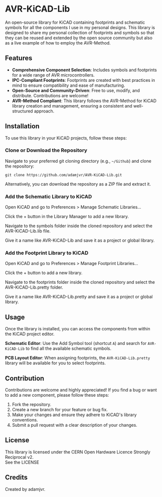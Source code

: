 # AVR-KiCAD-Lib

An open-source library for KiCAD containing footprints and schematic symbols for all the components I use in my personal designs. This library is designed to share my personal collection of footprints and symbols so that they can be reused and extended by the open source community but also as a live example of how to employ the AVR-Method. 

## Features

- **Comprehensive Component Selection**: Includes symbols and footprints for a wide range of AVR microcontrollers.
- **IPC-Compliant Footprints**: Footprints are created with best practices in mind to ensure compatibility and ease of manufacturing.
- **Open-Source and Community-Driven**: Free to use, modify, and distribute. Contributions are welcome!
- **AVR-Method Compliant**: This library follows the AVR-Method for KiCAD library creation and management, ensuring a consistent and well-structured approach.

## Installation

To use this library in your KiCAD projects, follow these steps:

### Clone or Download the Repository
Navigate to your preferred git cloning directory (e.g., `~/Github`) and clone the repository:

    git clone https://github.com/adamjvr/AVR-KiCAD-Lib.git

Alternatively, you can download the repository as a ZIP file and extract it.

### Add the Schematic Library to KiCAD

Open KiCAD and go to Preferences > Manage Schematic Libraries...

Click the + button in the Library Manager to add a new library.

Navigate to the symbols folder inside the cloned repository and select the AVR-KiCAD-Lib.lib file.

Give it a name like AVR-KiCAD-Lib and save it as a project or global library.

### Add the Footprint Library to KiCAD

Open KiCAD and go to Preferences > Manage Footprint Libraries...

Click the + button to add a new library.

Navigate to the footprints folder inside the cloned repository and select the AVR-KiCAD-Lib.pretty folder.

Give it a name like AVR-KiCAD-Lib.pretty and save it as a project or global library.

## Usage

Once the library is installed, you can access the components from within the KiCAD project editor.

**Schematic Editor**: Use the Add Symbol tool (shortcut `A`) and search for `AVR-KiCAD-Lib` to find all the available schematic symbols.

**PCB Layout Editor**: When assigning footprints, the `AVR-KiCAD-Lib.pretty` library will be available for you to select footprints.

## Contribution

Contributions are welcome and highly appreciated! If you find a bug or want to add a new component, please follow these steps:

1. Fork the repository.
2. Create a new branch for your feature or bug fix.
3. Make your changes and ensure they adhere to KiCAD's library conventions.
4. Submit a pull request with a clear description of your changes.

## License

This library is licensed under the CERN Open Hardware Licence Strongly Reciprocal v2.  
See the LICENSE

## Credits

Created by adamjvr.
